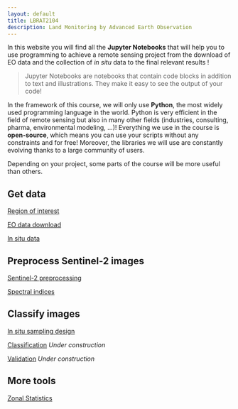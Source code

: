 ```yaml
---
layout: default
title: LBRAT2104
description: Land Monitoring by Advanced Earth Observation
---
```


In this website you will find all the **Jupyter Notebooks** that will help you to use programming to achieve a remote sensing project from the download of EO data and the collection of *in situ* data to the final relevant results !

> Jupyter Notebooks are notebooks that contain code blocks in addition to text and illustrations. They make it easy to see the output of your code!

In the framework of this course, we will only use **Python**, the most widely used programming language in the world.
Python is very efficient in the field of remote sensing but also in many other fields (industries, consulting, pharma, environmental modeling, ...)!
Everything we use in the course is **open-source**, which means you can use your scripts without any constraints and for free! Moreover, the libraries we will use are constantly evolving thanks to a large community of users. 

Depending on your project, some parts of the course will be more useful than others.

## Get data

[Region of interest](https://nicolasdeffense.github.io/eo-toolbox/region_of_interest.html)

[EO data download](https://nicolasdeffense.github.io/eo-toolbox/eo_data_download.html)

[In situ data](https://nicolasdeffense.github.io/eo-toolbox/in_situ_data.html)

## Preprocess Sentinel-2 images

[Sentinel-2 preprocessing](https://nicolasdeffense.github.io/eo-toolbox/sentinel_2_prepro.html)

[Spectral indices](https://nicolasdeffense.github.io/eo-toolbox/spectral_indices.html)

## Classify images

[In situ sampling design](https://nicolasdeffense.github.io/eo-toolbox/sampling_design.html)

[Classification](https://nicolasdeffense.github.io/eo-toolbox/classification.html) <i class="fas fa-cog fa-spin" style="color: firebrick"></i> *Under construction*

[Validation](https://nicolasdeffense.github.io/eo-toolbox/validation.html) <i class="fas fa-cog fa-spin" style="color: firebrick"></i> *Under construction*


## More tools

[Zonal Statistics](https://nicolasdeffense.github.io/eo-toolbox/zonal_stats.html)
